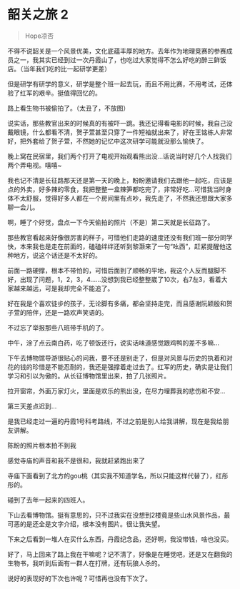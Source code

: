# 韶关之旅 2

> Hope凉否

不得不说韶关是一个风景优美，文化底蕴丰厚的地方。去年作为地理竞赛的参赛成员之一，我其实已经到过一次丹霞山了，也吃过大家觉得不怎么好吃的醉三鲜饭店。（当年我们吃的比一起研学更差）

但是研学有研学的意义，研学是整个班一起去玩，而且不用比赛，不用考试，还体验了红军的艰辛。挺值得回忆的。

路上看生物书被偷拍了。（太丑了，不放图）

说实话，那些教官出来的时候真的有被吓一跳。我还记得看电影的时候，我自己没戴眼镜，什么都看不清，贺子萱甚至只穿了一件短袖就出来了，好在王铭栋人非常好，把外套给了贺子萱，不然她的记忆中这次研学可能就没那么愉快了。

晚上窝在民宿里，我们两个打开了电视开始观看熊出没…话说当时好几个人找我们两个弄电视。嘻嘻~

我也记不清是长征路那天还是第一天的晚上，盼盼邀请我们去跟他一起吃，应该是点的外卖，好多辣的零食，我把整整一盒辣笋都吃完了，非常好吃…可惜我当时身体不太舒服，觉得好多人都在一个房间里有点吵，我先走了，不然我还想跟大家多聊一会儿。

啊，睡了个好觉，盘点一下今天偷拍的照片（不是）第二天就是长征路了。

那些教官看起来好像很厉害的样子，可惜他们走路的速度还没有我们班一部分同学快，本来我也是走在前面的，磕磕绊绊还听到黎灏来了一句“吆西”，赶紧提醒他这种地方，说这个话还是不太好的。

前面一路硬撑，根本不带怕的，可惜后面到了顺畅的平地，我这个人反而腿脚不好，出现了问题，1，2，3，4……没想到我已经整整崴了10次，右7左3，看着大家越来越远，可是我却完全不能追了。

好在我是个喜欢徒步的孩子，无论脚有多痛，都会坚持走完，而且感谢阮颖殷和贺子萱的陪伴，还是一路欢声笑语的。

不过忘了举报那些八班带手机的了。

中午，涂了点云南白药，吃了顿饭还行，说实话味道感觉跟鸡鸭的差不多嘛…

下午去博物馆导游很贴心的问我，要不还是别走了，但是对风景与历史的执着和对花的钱的珍惜是不能忍耐的，我还是强撑着走过去了。红军的历史，确实是让我们学习和引以为傲的。从长征博物馆里出来，拍了几张照片。

拉开窗帘，外面万家灯火，里面是欢乐的熊出没，在尽力埋葬我的悲伤和不安…

第三天差点迟到…

是我已经走过一遍的丹霞1号科考路线，不过之前是别人给我讲解，现在是我给朋友讲解。

陈盼的照片根本拍不到我

感觉寺庙的声音和我不是很和，我就赶紧跑出来了

寺庙下面看到了北方的gou桃（其实我不知道学名，所以只能这样代替了），红彤彤的。

碰到了去年一起来的四班人。

下山去看博物馆。挺有意思的，只不过我实在没想到2楼竟是些山水风景作品，最可恶的是还全是文字介绍，根本没有图片。很让我失望。

下来之后看到一堆人在买什么东西，丹霞纪念品，还好啊，我没带钱，啥也没买。

好了，马上回来了路上我在干嘛呢？记不清了，好像是在睡觉吧，还是又在翻我的生物书，我听到后面有一群人在打牌，还有玩狼人杀的。

说好的表现好的下次也许呢？可惜再也没有下次了。
